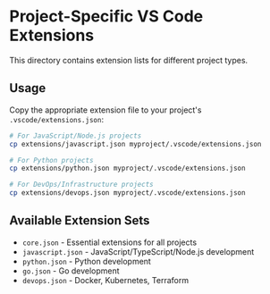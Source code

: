 # Project-Specific VS Code Extensions

This directory contains extension lists for different project types.

## Usage

Copy the appropriate extension file to your project's `.vscode/extensions.json`:

```bash
# For JavaScript/Node.js projects
cp extensions/javascript.json myproject/.vscode/extensions.json

# For Python projects
cp extensions/python.json myproject/.vscode/extensions.json

# For DevOps/Infrastructure projects
cp extensions/devops.json myproject/.vscode/extensions.json
```

## Available Extension Sets

- `core.json` - Essential extensions for all projects
- `javascript.json` - JavaScript/TypeScript/Node.js development
- `python.json` - Python development
- `go.json` - Go development
- `devops.json` - Docker, Kubernetes, Terraform
